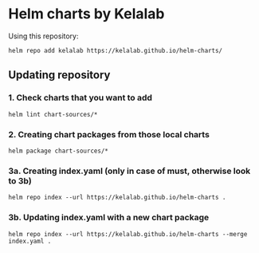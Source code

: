 # Helm charts by Kelalab

Using this repository:
```
helm repo add kelalab https://kelalab.github.io/helm-charts/
```

## Updating repository

### 1. Check charts that you want to add
```
helm lint chart-sources/*
```
### 2. Creating chart packages from those local charts
```
helm package chart-sources/*
```
### 3a. Creating index.yaml (only in case of must, otherwise look to 3b)
```
helm repo index --url https://kelalab.github.io/helm-charts .
```
### 3b. Updating index.yaml with a new chart package
```
helm repo index --url https://kelalab.github.io/helm-charts --merge index.yaml .
```
